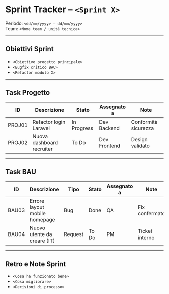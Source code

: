 # Sprint Tracker – `<Sprint X>`

Periodo: `<dd/mm/yyyy> – dd/mm/yyyy>`  
Team: `<Nome team / unità tecnica>`

---

## Obiettivi Sprint

- `<Obiettivo progetto principale>`
- `<Bugfix critico BAU>`
- `<Refactor modulo X>`

---

## Task Progetto

| ID    | Descrizione                    | Stato       | Assegnato a     | Note                        |
|-------|--------------------------------|-------------|------------------|-----------------------------|
| PROJ01| Refactor login Laravel         | In Progress | Dev Backend      | Conformità sicurezza        |
| PROJ02| Nuova dashboard recruiter      | To Do       | Dev Frontend     | Design validato             |

---

## Task BAU

| ID    | Descrizione                    | Tipo    | Stato     | Assegnato a   | Note                   |
|-------|--------------------------------|---------|-----------|----------------|------------------------|
| BAU03 | Errore layout mobile homepage  | Bug     | Done      | QA             | Fix confermato         |
| BAU04 | Nuovo utente da creare (IT)    | Request | To Do     | PM             | Ticket interno          |

---

## Retro e Note Sprint

- `<Cosa ha funzionato bene>`
- `<Cosa migliorare>`
- `<Decisioni di processo>`
